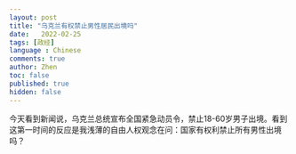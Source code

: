 ```yaml
---
layout: post
title: "乌克兰有权禁止男性居民出境吗"
date:   2022-02-25
tags: [政经]
language : Chinese
comments: true
author: Zhen
toc: false
published: true
hidden: false
---
```

今天看到新闻说，乌克兰总统宣布全国紧急动员令，禁止18-60岁男子出境。看到这第一时间的反应是我浅薄的自由人权观念在问：国家有权利禁止所有男性出境吗？
<!--stackedit_data:
eyJoaXN0b3J5IjpbNzExNjk4NjUyXX0=
-->